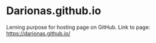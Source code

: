 # Darionas.github.io
Lerning purpose for hosting page on GitHub.
Link to page: https://darionas.github.io/
